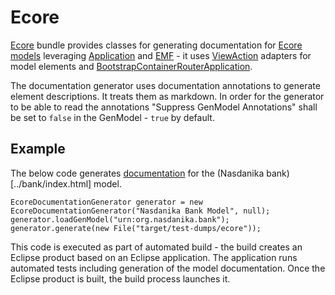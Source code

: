 # Ecore

[Ecore](apidocs/org.nasdanika.html.ecore/apidocs/index.html) bundle provides classes for generating documentation for [Ecore models](https://www.eclipse.org/ecoretools/) 
leveraging [Application](app.html) and [EMF](emf.html) - it uses [ViewAction](apidocs/org.nasdanika.html.emf/apidocs/index.html?org/nasdanika/html/emf/ViewAction.html) adapters for model elements
and [BootstrapContainerRouterApplication](apidocs/org.nasdanika.html.app/apidocs/index.html?org/nasdanika/html/app/impl/BootstrapContainerRouterApplication.html).

The documentation generator uses documentation annotations to generate element descriptions. 
It treats them as markdown.
In order for the generator to be able to read the annotations "Suppress GenModel Annotations" shall be set to ``false`` in the GenModel - ``true`` by default.

## Example

The below code generates [documentation](tests/dumps/ecore/index.html) for the (Nasdanika bank)[../bank/index.html] model.

```
EcoreDocumentationGenerator generator = new EcoreDocumentationGenerator("Nasdanika Bank Model", null);
generator.loadGenModel("urn:org.nasdanika.bank");
generator.generate(new File("target/test-dumps/ecore"));		
``` 

This code is executed as part of automated build - the build creates an Eclipse product based on an Eclipse application.
The application runs automated tests including generation of the model documentation.
Once the Eclipse product is built, the build process launches it. 
